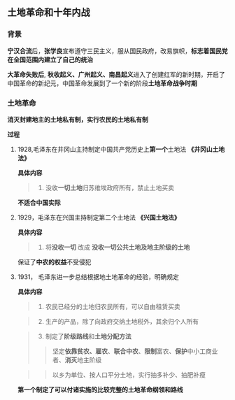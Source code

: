 ## 土地革命和十年内战

### 背景
**宁汉合流**后，**张学良**宣布遵守三民主义，服从国民政府，改易旗帜，**标志着国民党在全国范围内建立了自己的统治**

**大革命失败后**, **秋收起义、广州起义、南昌起义**进入了创建红军的新时期，开启了中国革命的新纪元，中国革命发展到了一个新的阶段**土地革命战争时期**


### 土地革命

**消灭封建地主的土地私有制，实行农民的土地私有制**
    
**过程**

1. 1928,毛泽东在井冈山主持制定中国共产党历史上**第一个**土地法 **《井冈山土地法》**

    **具体内容**
    > 1. 没收**一切土地**归苏维埃政府所有，禁止土地买卖

    **不适合中国实际**

2. 1929，毛泽东在兴国主持制定第二个土地法 **《兴国土地法》**

    **具体内容**
    > 1. 将**没收一切** 改成 **没收一切公共土地及地主阶级的土地**

    保证了**中农的权益**不受侵犯

3. 1931， 毛泽东进一步总结根据地土地革命的经验，明确规定

    **具体内容**
    > 1. 农民已经分的土地归农民所有，可以自由租赁买卖

    > 2. 生产的产品，除了向政府交纳土地税外，其余归个人所有

    > 3. 制定了**阶级路线**和**土地分配方法**
    >> 坚定**依靠贫农、雇农**、**联合中农**、**限制**富农、**保护**中小工商业者、**消灭**地主阶级

    >> 以乡为单位、按人口平分土地，实行抽多补少、抽肥补瘦

    **第一个制定了可以付诸实施的比较完整的土地革命纲领和路线**
